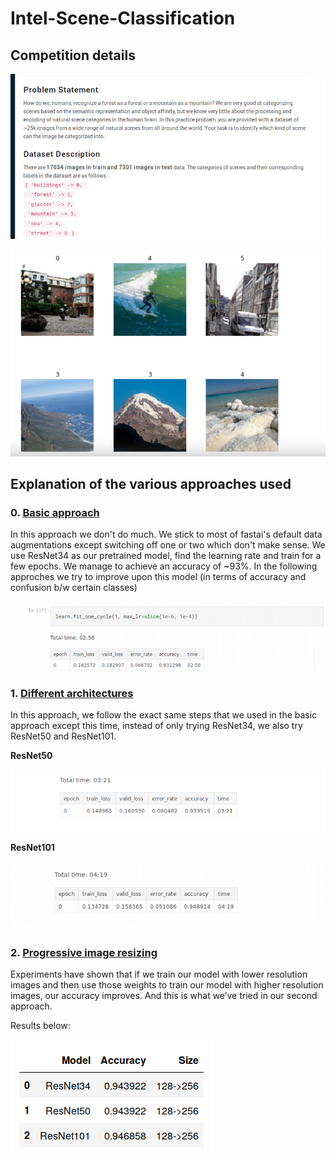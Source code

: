 # Intel-Scene-Classification

## Competition details

![Sample image](https://github.com/ritvik02/Computer-Vision-Projects/blob/main/Intel%20Scene%20Classification/images/image_1.png)

![Sample image](https://github.com/ritvik02/Computer-Vision-Projects/blob/main/Intel%20Scene%20Classification/images/image_2.png)


## Explanation of the various approaches used

### 0. [Basic approach](https://github.com/ritvik02/Computer-Vision-Projects/tree/main/Intel%20Scene%20Classification/basic_approach/nb)

In this approach we don't do much. We stick to most of fastai's default data augmentations except switching off one or two which
don't make sense. We use ResNet34 as our pretrained model, find the learning rate and train for a few epochs. We manage to achieve
an accuracy of ~93%. In the following approches we try to improve upon this model (in terms of accuracy and confusion b/w certain classes)

![Sample image](https://github.com/ritvik02/Computer-Vision-Projects/blob/main/Intel%20Scene%20Classification/images/image_3.png)


### 1. [Different architectures](https://github.com/ritvik02/Computer-Vision-Projects/tree/main/Intel%20Scene%20Classification/different_models/nb)

In this approach, we follow the exact same steps that we used in the basic approach except this time, 
instead of only trying ResNet34, we also try ResNet50 and ResNet101.

**ResNet50**

![Sample image](https://github.com/ritvik02/Computer-Vision-Projects/blob/main/Intel%20Scene%20Classification/images/image_4.png)

**ResNet101**

![Sample image](https://github.com/ritvik02/Computer-Vision-Projects/blob/main/Intel%20Scene%20Classification/images/image_5.png)


### 2. [Progressive image resizing](https://github.com/ritvik02/Computer-Vision-Projects/tree/main/Intel%20Scene%20Classification/progressive_image_resizing/nb)

Experiments have shown that if we train our model with lower resolution images and then use those weights to train our model with higher resolution images, our accuracy improves. 
And this is what we’ve tried in our second approach.

Results below:

![Sample image](https://github.com/ritvik02/Computer-Vision-Projects/blob/main/Intel%20Scene%20Classification/images/image_6.png)







